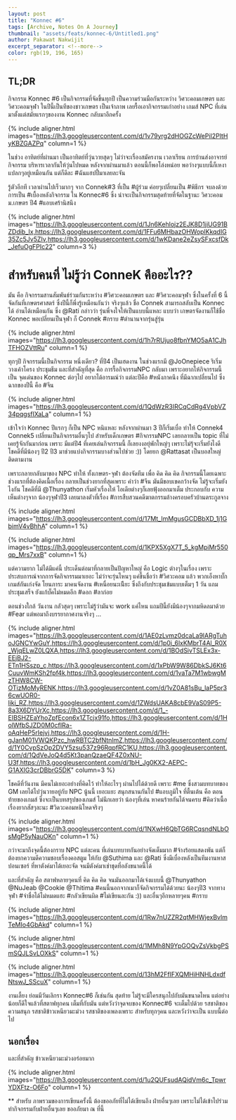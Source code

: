 ```yaml
---
layout: post
title: "Konnec #6"
tags: [Archive, Notes On A Journey]
thumbnail: "assets/feats/konnec-6/Untitled1.png"
author: Pakawat Nakwijit
excerpt_separator: <!--more-->
color: rgb(19, 196, 165)
---
```


## TL;DR

กิจกรรม Konnec #6 เป็นกิจกรรมที่จัดขึ้นทุกปี เป็นความร่วมมือกันระหว่าง วิศวะคอมเกษตร และ วิศวะคอมจุฬา ในปีนี้เป็นทีของชาวเกษตร เป็นเจ้าภาพ เลยรื้อเอากิจกรรมเก่าอย่าง เกมส์ NPC ที่เล่นมาตั้งแต่สมัยแรกๆของงาน Konnec กลับมาอีกครั้ง 
<!--more-->

{% include aligner.html images="https://lh3.googleusercontent.com/d/1v79yrg2dHOGZcWePiI2PltHyKBZGAZPq" column=1 %}

ในช่วง อาทิตย์ที่ผ่านมา เป็นอาทิตย์ที่วุ่นวายสุดๆ ไม่ว่าจะเรื่องสมัครงาน เวลาเรียน การบ้านส่งอาจารย์ กิจกรรม บริหารเวลากันให้วุ่นไปหมด หลังจากผ่านมาแล้ว ตอนนี้ก็พอโล่งหน่อย พอว่างๆแบบนี้ก็เหงาแปลกๆอยู่เหมือนกัน แต่ก็ดีละ <span class="tag-en">#ฉันแฮปปี้มาเลยละจัน</span>

รู้ตัวอีกที เวลาผ่านไปเร็วมากๆ จาก Connek#3 ที่เป็น <span class="tag-en">#ผู้ร่วม</span> ค่อยๆเปลี่ยนเป็น <span class="tag-en">#พิธีกร</span> จบลงด้วยการเป็น <span class="tag-en">#เบื้องหลังกิจกรรม</span> ใน Konnec#6 ซึ่ง น่าจะเป็นกิจกรรมสุดท้ายที่จัดในฐานะ วิศวะคอม ม.เกษตร ปี4 <span class="tag-en">#แอบเศร้านิสนึง</span>

{% include aligner.html images="https://lh3.googleusercontent.com/d/1Jn6Kehlojz2EJK8D1jiUG91BZDdib_Ix,https://lh3.googleusercontent.com/d/1FFu6MHbazOHWoplKkqdIG35Zc5Jv5ZIv,https://lh3.googleusercontent.com/d/1wKDane2eZsySFxcsfDk_JefuOgFPIc22" column=3 %}

# สำหรับคนที่ ไม่รู้ว่า ConneK คืออะไร??

มัน คือ กิจกรรมสานสัมพันธ์ร่วมกันระหว่าง <span class="tag-en">#วิศวะคอมเกษตร</span> และ <span class="tag-en">#วิศวะคอมจุฬา</span> ซึ่งในครั้งที่ 6 นี้ จัดกันที่เกษตรศาสตร์ ซึ่งปีนี้ก็พึ่งรู้เหมือนกันว่า จริงๆแล้ว ชื่อ Connek สามารถสลับเป็น Konnec ได้ อ่านได้เหมือนกัน ซึ่ง @Rati กล่าวว่า รุ่นพี่จงใจให้เป็นแบบนี้แหละ แบบว่า เกษตรจัดงานก็ใช้ชื่อ Konnec พอเปลี่ยนเป็นจุฬา ก็ Connek <span class="tag-en">#กราบ</span> <span class="tag-en">#ตำนานจากรุ่นสู่รุ่น</span>

{% include aligner.html images="https://lh3.googleusercontent.com/d/1h7rRUjuo8fbnYMO5aA1CJhTFHOZVttRu" column=1 %}

ทุกๆปี กิจกรรมนี้เป็นกิจกรรม หนึ่งเดียว? ที่ปี4 เป็นเฮดงาน ในช่วงแรกมี @JoOnepiece ริเริ่ม วางเค้าโครง ประชุมธีม และที่สำคัญที่สุด คือ การรื้อกิจกรรมNPC กลับมา เพราะอยากให้กิจกรรมนี้เป็น จุดเด่นของ Konnec ต่อๆไป อยากได้อารมณ์ว่า แต่ละปีคือ <span class="tag-en">#หนังภาคนึง</span> ที่มีฉากเปลี่ยนไป ซึ่งฉากของปีนี้ คือ <span class="tag-en">#จีน</span>

{% include aligner.html images="https://lh3.googleusercontent.com/d/1QdWzR3IRCqCdRg4VpbVZ34pqgsfIXaLa" column=1 %}

เข้าใจว่า Konnec ปีแรกๆ ก็เป็น NPC หนิแหละ หลังจากผ่านมา 3 ปีก็เริ่มเบื่อ ทำให้ Connek4 Connek5 เปลี่ยนเป็นกิจกรรมอื่นๆไป สำหรับเด็กเกษตร <span class="tag-en">#กิจกรรม</span>NPC เลยกลายเป็น topic ที่ไม่เคยรู้จักกันมาก่อน เพราะ มีแต่ปี4 ที่เคยเล่นกิจกรรมนี้ ก็เลยงงอยุ่พักใหญ่ๆ เพราะไม่รุ้จะเริ่มยังไงดี โชคดีที่มีน้องๆ ปี2 ปี3 มาช่วยแบ่งกิจกรรมบางส่วนไปช่วย :)) โดยยก @Rattasat เป็นบอสใหญ่ ติดตามงาน

เพราะกลายกลับมาของ NPC ทำให้ ทั้งเกษตร-จุฬา ต้องจัดทีม เพื่อ คิด คิด คิด กิจกรรมนี้โดยเฉพาะ ช่วงแรกที่ต้องคิดเนื้อเรื่อง กลายเป็นช่วงยากที่สุดเพราะ คำว่า <span class="tag-en">#จีน</span> มันมีขอบเขคกว้างจัด ไม่รู้จะเริ่มยังไงกัน โชคดีที่มี @Thunyathon เริ่มหัวเรื่องให้ ไอเดียต่างๆก็เลยฟุ้งออกมาเต็ม ประกอบกับ ความเห็นต่างๆจาก น้องๆจุฬาปี3 เลยมาลงตัวที่เรื่อง <span class="tag-en">#การสืบสวนคดีฆาตกรรมล้างครอบครัวบ้านตระกูลจาง</span>


{% include aligner.html images="https://lh3.googleusercontent.com/d/17Mt_lmMgusGCDBbXD_1j1GbimV4vBhhA" column=1 %}

{% include aligner.html images="https://lh3.googleusercontent.com/d/1KPX5XgX7T_5_kgMpiMr550qp_Mrs7xxB" column=1 %}


แต่ความยาก ไม่ได้มีแค่นี้ ประเด็นต่อมาที่กลายเป็นปัญหาใหญ่ คือ Logic ต่างๆในเรื่อง เพราะประสบการณ์จากการจัดกิจกรรมมาเยอะ ไม่ว่าจะรุ่นไหนๆ แค่ขึ้นชื่อว่า <span class="tag-en">#วิศวะคอม</span> แล้ว พวกเอ็งหาบั๊กเกมส์กันเก่งจัด โยนภาระ มาคนจัดงาน <span class="tag-en">#เหนื่อยนะเนีียะ</span> ซึ่งถึงกับประชุมเข้มแบบเต็มๆ 1 วัน แถมประชุมเสร็จ ยังแก้บั๊คไม่หมดอีก <span class="tag-en">#ดอก</span> <span class="tag-en">#ลาก่อย</span>

ตอนช่วงใกล้ วันงาน กลัวสุดๆ เพราะไม่รู้ว่ามันจะ work แค่ไหน แถมปีนี้ยังมีน้องๆจากมหิดลมาด้วย #Fear แต่พอมาถึงบรรยากาศงานจริงๆ ...

{% include aligner.html images="https://lh3.googleusercontent.com/d/1AE0zLvmz0dcaLa9lARgTuhoJGNCYwGuY,https://lh3.googleusercontent.com/d/1p0j_6lxKMbrT4Al_R0X_WjqELwZ0LQXA,https://lh3.googleusercontent.com/d/1BOdSivTSLEx3x-EEjBJ2-ETn1HSszp_c,https://lh3.googleusercontent.com/d/1xPbW9W86DbkSJ6Kt6CuuvWmKSh2fpf4k,https://lh3.googleusercontent.com/d/1vaTa7M1wbwgMzTHW8CW-OTizMoMyRENK,https://lh3.googleusercontent.com/d/1vZ0A81sBu_laP5pr36cwUOR0-liki_RZ,https://lh3.googleusercontent.com/d/1ZWdsUAKA8cbE9VaS09P5-8a3X6DYUrXc,https://lh3.googleusercontent.com/d/1_-EIBSHZEaYhoZpfEcon6x1ZTcjx91fo,https://lh3.googleusercontent.com/d/1HolWfbSJZD0M0cfIRa-oAqHeP5rIejvj,https://lh3.googleusercontent.com/d/1H-gJanM01VWQKPzc_hwRBTC2bfNtnlmZ,https://lh3.googleusercontent.com/d/1Y0CvpSzOp2DVY5zsu537z96RqpfRC1KU,https://lh3.googleusercontent.com/d/1QdVeJoQ4d5Kt3panQzaeQF4Z0xNU-U3f,https://lh3.googleusercontent.com/d/1bH_Jg0KX2-AEPC-G1AXIG3crDBbrG5DK" column=3 %}

โชคดีที่วันงาน มีคนไม่เยอะอย่างที่คิดไว้ ทำให้อะไรๆ ผ่านไปได้ด้วยดี เพราะ #me ซึ่งสวมบทบาทของ GM เลยได้ไปวุ่นวายอยู่กับ NPC นู้นนี้ เยอะแยะ สนุกสนานกันไป <span class="tag-en">#แอบภูมิใจ</span> ที่ตื้นเต้น คือ ตอนท้ายของเกมส์ ซึ่งจะเป็นบทสรุปของเกมส์ ไม่นึกเลยว่า น้องๆที่เล่น หาคนร้ายกันได้จนครบ <span class="tag-en">#คิดว่าเนื้อเรื่องยากสัสๆละนะ</span> <span class="tag-en">#วิดวะคอมหนิโหดจริงๆ</span>

{% include aligner.html images="https://lh3.googleusercontent.com/d/1NXwH6QbTG6RCqsndNLbOsMgP5yNauOKn" column=1 %}

กว่าจะมาถึงจุดนี้ต้องกราบ NPC แต่ละคน ที่เล่นบทบาทกันอย่างจัดเต็มมาก <span class="tag-en">#จ้างร้อยแสดงพัน</span> แต่ก็ต้องยกความดีความชอบเรื่องคอสตูม ให้กับ @Suthima และ @Rati ซึ่งมีเบื่องหลังเป็นทีมงานหาสปอนเซอร์ ที่หาตังค์มาได้เยอะจัด จนมีตังค์มาเช่าชุดที่อลังขนาดนี้ได้

และที่สำคัญ คือ สตาฟหลายๆคนที่ คิด คิด คิด จนมันออกมาได้เจ๋งแบบนี้ @Thunyathon @NuJeab @Cookie @Thitima <span class="tag-en">#คนนี้นอกจากเมาก็จัดกิจกรรมได้ด้วยนะ</span> น้องๆปี3 จากทางจุฬา <span class="tag-en">#จำชื่อได้ไม่หมดแฮะ</span> <span class="tag-en">#กลัวเขียนผิด</span> <span class="tag-en">#ไม่เขียนละกัน</span> :)) และอื่นๆอีกหลายๆคน <span class="tag-en">#กราบ</span>


{% include aligner.html images="https://lh3.googleusercontent.com/d/1Rw7nUZZR2qtMHWjexBvlmTeMIo4GbAkd" column=1 %}

{% include aligner.html images="https://lh3.googleusercontent.com/d/1MMh8N9YpGOQvZsVkbgPSmSQJLSvLOXkS" column=1 %}

{% include aligner.html images="https://lh3.googleusercontent.com/d/13hM2FfIFXQMHiHNHLdxdfNtswJ_SScuX" column=1 %}


งานเลี้ยง ย่อมมีวันเลิกรา Konnec#6 ก็เช่นกัน สุดท้าย ไม่รู้จะมีใครสนุกไปกับมันขนาดไหน แต่อย่างน้อยก็ดีใจแล้วที่สตาฟทุกคน เต็มที่กับมัน แต่หวังว่าจุดจบของ Konnec#6 จะเต็มไปด้วย รสชาติของความสนุก รสชาติข้าวเหนียวมะม่วง รสชาติของเพลงเพราะ สำหรับทุกๆคน และหวังว่าจะเป็น แบบนี้ต่อไป

## นอกเรื่อง

และที่สำคัญ ข้าวเหนียวมะม่วงอร่อยมาก

{% include aligner.html images="https://lh3.googleusercontent.com/d/1u2QUFsudAQidVm6c_TpwrYDXFtz-O6Fo" column=1 %}

** สำหรับ ภาพรวมของการเขียนครั้งนี้ ต้องขออภัยที่ไม่ได้เขียนถึง ฝ่ายอื่นๆเลย เพราะไม่ได้เข้าไปร่วมทำกิจกรรมกับฝ่ายอื่นๆเลย ขออภัยมา ณ ที่นี้
